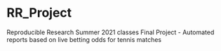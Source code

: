 # RR_Project
Reproducible Research Summer 2021 classes Final Project - Automated reports based on live betting odds for tennis matches
